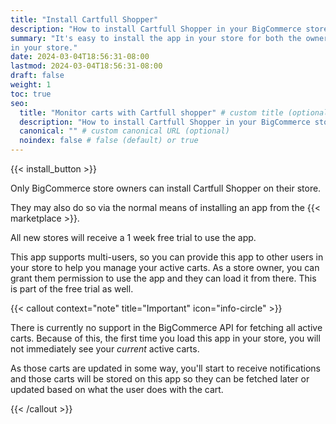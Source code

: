 ```yaml
---
title: "Install Cartfull Shopper"
description: "How to install Cartfull Shopper in your BigCommerce store"
summary: "It's easy to install the app in your store for both the owner and other admins
in your store."
date: 2024-03-04T18:56:31-08:00
lastmod: 2024-03-04T18:56:31-08:00
draft: false
weight: 1
toc: true
seo:
  title: "Monitor carts with Cartfull shopper" # custom title (optional)
  description: "How to install Cartfull Shopper in your BigCommerce store" # custom description (recommended)
  canonical: "" # custom canonical URL (optional)
  noindex: false # false (default) or true
---
```


{{< install_button >}}

Only BigCommerce store owners can install Cartfull Shopper on their store.

They may also do so via the normal means of installing an app from the {{< marketplace >}}.

All new stores will receive a 1 week free trial to use the app.

This app supports multi-users, so you can provide this app to other users in your store to
help you manage your active carts. As a store owner, you can grant them permission to use
the app and they can load it from there. This is part of the free trial as well.

{{< callout context="note" title="Important" icon="info-circle" >}}

There is currently no support in the BigCommerce API for fetching all active carts. Because of this, the first time you load this app in your store, you will not immediately see your _current_ active carts. 

As those carts are updated in some way, you'll start to receive notifications and those carts will be stored on this app so they can be fetched later or updated based on what the user does with the cart.

{{< /callout >}}
